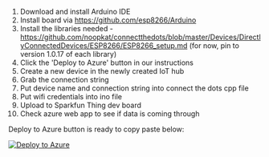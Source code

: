 1. Download and install Arduino IDE
2. Install board via https://github.com/esp8266/Arduino
3. Install the libraries needed - https://github.com/noopkat/connectthedots/blob/master/Devices/DirectlyConnectedDevices/ESP8266/ESP8266_setup.md (for now, pin to version 1.0.17 of each library)
3. Click the 'Deploy to Azure' button in our instructions
4. Create a new device in the newly created IoT hub
5. Grab the connection string
6. Put device name and connection string into connect the dots cpp file
7. Put wifi credentials into ino file
8. Upload to Sparkfun Thing dev board 
9. Check azure web app to see if data is coming through

Deploy to Azure button is ready to copy paste below:


[![Deploy to Azure](http://azuredeploy.net/deploybutton.png)](http://azuredeploy.net/?repository=https://github.com/noopkat/connectthedots/raw/IoTHubManagement/Azure/ARMTemplate)
